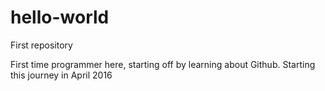 # hello-world
First repository

First time programmer here, starting off by learning about Github. Starting this journey in April 2016
